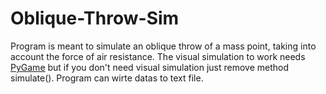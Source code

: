 # Oblique-Throw-Sim
Program is meant to simulate an oblique throw of a mass point, taking into account the force of air resistance. The visual simulation to work needs [PyGame](https://www.pygame.org/news) but if you don't need visual simulation just remove method simulate(). Program can wirte datas to text file.
